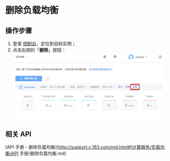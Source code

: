 # 删除负载均衡

## 操作步骤

1. 登录 [控制台](https://c.163.com/dashboard#/m/ingress/)，定位到目标实例；
2. 点击右侧的「**删除**」按钮：
![](../../image/删除负载均衡.png)

## 相关 API

[API 手册 - 删除负载均衡](http://support.c.163.com/md.html#!计算服务/负载均衡/API 手册/删除负载均衡.md)